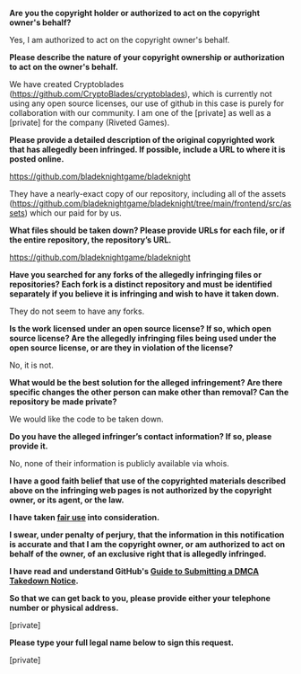 **Are you the copyright holder or authorized to act on the copyright owner's behalf?**

Yes, I am authorized to act on the copyright owner's behalf.

**Please describe the nature of your copyright ownership or authorization to act on the owner's behalf.**

We have created Cryptoblades (https://github.com/CryptoBlades/cryptoblades), which is currently not using any open source licenses, our use of github in this case is purely for collaboration with our community. I am one of the [private] as well as a [private] for the company (Riveted Games).

**Please provide a detailed description of the original copyrighted work that has allegedly been infringed. If possible, include a URL to where it is posted online.**

https://github.com/bladeknightgame/bladeknight

They have a nearly-exact copy of our repository, including all of the assets (https://github.com/bladeknightgame/bladeknight/tree/main/frontend/src/assets) which our paid for by us.

**What files should be taken down? Please provide URLs for each file, or if the entire repository, the repository’s URL.**

https://github.com/bladeknightgame/bladeknight

**Have you searched for any forks of the allegedly infringing files or repositories? Each fork is a distinct repository and must be identified separately if you believe it is infringing and wish to have it taken down.**

They do not seem to have any forks.

**Is the work licensed under an open source license? If so, which open source license? Are the allegedly infringing files being used under the open source license, or are they in violation of the license?**

No, it is not.

**What would be the best solution for the alleged infringement? Are there specific changes the other person can make other than removal? Can the repository be made private?**

We would like the code to be taken down.

**Do you have the alleged infringer’s contact information? If so, please provide it.**

No, none of their information is publicly available via whois.

**I have a good faith belief that use of the copyrighted materials described above on the infringing web pages is not authorized by the copyright owner, or its agent, or the law.**

**I have taken <a href="https://www.lumendatabase.org/topics/22">fair use</a> into consideration.**

**I swear, under penalty of perjury, that the information in this notification is accurate and that I am the copyright owner, or am authorized to act on behalf of the owner, of an exclusive right that is allegedly infringed.**

**I have read and understand GitHub's <a href="https://docs.github.com/articles/guide-to-submitting-a-dmca-takedown-notice/">Guide to Submitting a DMCA Takedown Notice</a>.**

**So that we can get back to you, please provide either your telephone number or physical address.**

[private]

**Please type your full legal name below to sign this request.**

[private]

